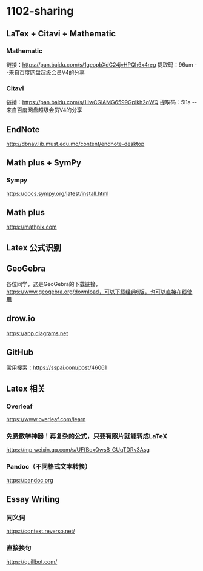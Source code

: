 # 1102-sharing

## LaTex + Citavi + Mathematic
### Mathematic
链接：https://pan.baidu.com/s/1geopbXdC24jvHPQh6x4reg 
提取码：96um 
--来自百度网盘超级会员V4的分享
### Citavi
链接：https://pan.baidu.com/s/1IlwCGiAMG6599GpIkh2qWQ 
提取码：5i1a 
--来自百度网盘超级会员V4的分享

## EndNote
http://dbnav.lib.must.edu.mo/content/endnote-desktop

## Math plus + SymPy
### Sympy
https://docs.sympy.org/latest/install.html

## Math plus
https://mathpix.com

## Latex 公式识别


## GeoGebra
各位同学，这是GeoGebra的下载链接，https://www.geogebra.org/download，可以下载经典6版，也可以直接在线使用

## drow.io
https://app.diagrams.net

## GitHub
常用搜索：https://sspai.com/post/46061

## Latex 相关

### Overleaf
https://www.overleaf.com/learn

### 免费数学神器！再复杂的公式，只要有照片就能转成LaTeX
https://mp.weixin.qq.com/s/UFfBoxQwsB_GUqTDRv3Asg

### Pandoc（不同格式文本转换）
https://pandoc.org

## Essay Writing
### 同义词
https://context.reverso.net/

### 直接换句
https://quillbot.com/

